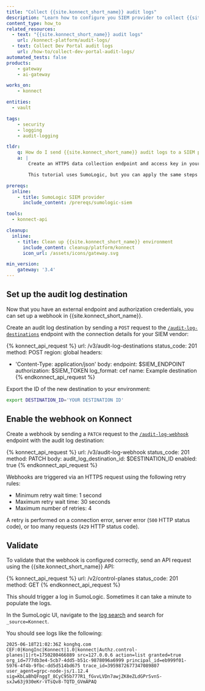 ```yaml
---
title: "Collect {{site.konnect_short_name}} audit logs"
description: "Learn how to configure you SIEM provider to collect {{site.konnect_short_name}} logs and configure a {{site.konnect_short_name}} audit log webhook."
content_type: how_to
related_resources:
  - text: "{{site.konnect_short_name}} audit logs"
    url: /konnect-platform/audit-logs/
  - text: Collect Dev Portal audit logs
    url: /how-to/collect-dev-portal-audit-logs/
automated_tests: false
products:
    - gateway
    - ai-gateway

works_on:
    - konnect

entities:
  - vault

tags:
    - security
    - logging
    - audit-logging

tldr:
    q: How do I send {{site.konnect_short_name}} audit logs to a SIEM provider?
    a: |
        Create an HTTPS data collection endpoint and access key in your SIEM provider and save their values. Configure the audit log webhook endpoint (`/audit-log-webhook`) in {{site.konnect_short_name}} with the provider endpoint (`endpoint`), the access key (`authorization`), and set `log_format: cef` and `enabled: true`. 

        This tutorial uses SumoLogic, but you can apply the same steps to your provider.

prereqs:
  inline:
    - title: SumoLogic SIEM provider
      include_content: /prereqs/sumologic-siem

tools:
  - konnect-api

cleanup:
  inline:
    - title: Clean up {{site.konnect_short_name}} environment
      include_content: cleanup/platform/konnect
      icon_url: /assets/icons/gateway.svg

min_version:
    gateway: '3.4'
---
```


## Set up the audit log destination

Now that you have an external endpoint and authorization credentials, you can set up a webhook in {{site.konnect_short_name}}.

Create an audit log destination by sending a `POST` request to the [`/audit-log-destinations`](/api/konnect/audit-logs/#/operations/create-audit-log-destination) endpoint with the connection details for your SIEM vendor:

<!-- vale off -->
{% konnect_api_request %}
url: /v3/audit-log-destinations
status_code: 201
method: POST
region: global
headers:
  - 'Content-Type: application/json'
body:
    endpoint: $SIEM_ENDPOINT
    authorization: $SIEM_TOKEN
    log_format: cef
    name: Example destination
{% endkonnect_api_request %}
<!-- vale on -->

Export the ID of the new destination to your environment:

```sh
export DESTINATION_ID='YOUR DESTINATION ID'
```

## Enable the webhook on Konnect

Create a webhook by sending a `PATCH` request to the [`/audit-log-webhook`](/api/konnect/audit-logs/#/operations/update-audit-log-webhook) endpoint with the audit log destination:

<!--vale off-->
{% konnect_api_request %}
url: /v3/audit-log-webhook
status_code: 201
method: PATCH
body:
    audit_log_destination_id: $DESTINATION_ID
    enabled: true
{% endkonnect_api_request %}
<!--vale on-->

Webhooks are triggered via an HTTPS request using the following retry rules:

- Minimum retry wait time: 1 second
- Maximum retry wait time: 30 seconds
- Maximum number of retries: 4

A retry is performed on a connection error, server error (`500` HTTP status code), or too many requests (`429` HTTP status code).


## Validate

To validate that the webhook is configured correctly, send an API request using the {{site.konnect_short_name}} API:

<!--vale off-->
{% konnect_api_request %}
url: /v2/control-planes
status_code: 201
method: GET
{% endkonnect_api_request %}
<!--vale on-->

This should trigger a log in SumoLogic. Sometimes it can take a minute to populate the logs.

In the SumoLogic UI, navigate to the [log search](https://service.sumologic.com/log-search) and search for `_source=Konnect`. 

You should see logs like the following:

```cef
2025-06-18T21:02:36Z konghq.com CEF:0|KongInc|Konnect|1.0|konnect|Authz.control-planes|1|rt=1750280466889 src=127.0.0.6 action=list granted=true org_id=777db3e4-5cb7-4dd5-b51c-9878096a6999 principal_id=eb999f01-5976-4f4b-9fbc-dd5d514bd675 trace_id=3959872677347089807 user_agent=grpc-node-js/1.12.4 sig=KbLaBhQFnggT_8CyC95b777R1_fGvvLVDn7awjZK8eZLdGPrSvnS-sxJw63j930eKr-VTsQv8-TQTD_GVmAPAQ
```

